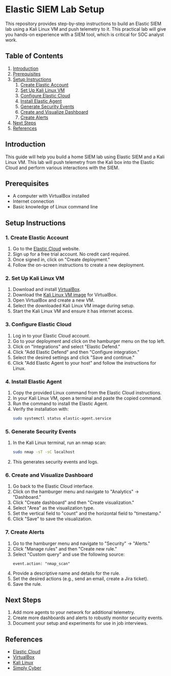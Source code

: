 # Elastic SIEM Lab Setup

This repository provides step-by-step instructions to build an Elastic SIEM lab using a Kali Linux VM and push telemetry to it. This practical lab will give you hands-on experience with a SIEM tool, which is critical for SOC analyst work.

## Table of Contents

1. [Introduction](#introduction)
2. [Prerequisites](#prerequisites)
3. [Setup Instructions](#setup-instructions)
    1. [Create Elastic Account](#create-elastic-account)
    2. [Set Up Kali Linux VM](#set-up-kali-linux-vm)
    3. [Configure Elastic Cloud](#configure-elastic-cloud)
    4. [Install Elastic Agent](#install-elastic-agent)
    5. [Generate Security Events](#generate-security-events)
    6. [Create and Visualize Dashboard](#create-and-visualize-dashboard)
    7. [Create Alerts](#create-alerts)
4. [Next Steps](#next-steps)
5. [References](#references)

## Introduction

This guide will help you build a home SIEM lab using Elastic SIEM and a Kali Linux VM. This lab will push telemetry from the Kali box into the Elastic Cloud and perform various interactions with the SIEM. 

## Prerequisites

- A computer with VirtualBox installed
- Internet connection
- Basic knowledge of Linux command line

## Setup Instructions

### 1. Create Elastic Account

1. Go to the [Elastic Cloud](https://www.elastic.co/cloud/) website.
2. Sign up for a free trial account. No credit card required.
3. Once signed in, click on "Create deployment."
4. Follow the on-screen instructions to create a new deployment.

### 2. Set Up Kali Linux VM

1. Download and install [VirtualBox](https://www.virtualbox.org/).
2. Download the [Kali Linux VM image](https://www.kali.org/get-kali/#kali-virtual-machines) for VirtualBox.
3. Open VirtualBox and create a new VM.
4. Select the downloaded Kali Linux VM image during setup.
5. Start the Kali Linux VM and ensure it has internet access.

### 3. Configure Elastic Cloud

1. Log in to your Elastic Cloud account.
2. Go to your deployment and click on the hamburger menu on the top left.
3. Click on "Integrations" and select "Elastic Defend."
4. Click "Add Elastic Defend" and then "Configure integration."
5. Select the desired settings and click "Save and continue."
6. Click "Add Elastic Agent to your host" and follow the instructions for Linux.

### 4. Install Elastic Agent

1. Copy the provided Linux command from the Elastic Cloud instructions.
2. In your Kali Linux VM, open a terminal and paste the copied command.
3. Run the command to install the Elastic Agent.
4. Verify the installation with:
    ```bash
    sudo systemctl status elastic-agent.service
    ```

### 5. Generate Security Events

1. In the Kali Linux terminal, run an nmap scan:
    ```bash
    sudo nmap -sT -sC localhost
    ```
2. This generates security events and logs.

### 6. Create and Visualize Dashboard

1. Go back to the Elastic Cloud interface.
2. Click on the hamburger menu and navigate to "Analytics" -> "Dashboard."
3. Click "Create dashboard" and then "Create visualization."
4. Select "Area" as the visualization type.
5. Set the vertical field to "count" and the horizontal field to "timestamp."
6. Click "Save" to save the visualization.

### 7. Create Alerts

1. Go to the hamburger menu and navigate to "Security" -> "Alerts."
2. Click "Manage rules" and then "Create new rule."
3. Select "Custom query" and use the following source:
    ```plaintext
    event.action: "nmap_scan"
    ```
4. Provide a descriptive name and details for the rule.
5. Set the desired actions (e.g., send an email, create a Jira ticket).
6. Save the rule.

## Next Steps

1. Add more agents to your network for additional telemetry.
2. Create more dashboards and alerts to robustly monitor security events.
3. Document your setup and experiments for use in job interviews.

## References

- [Elastic Cloud](https://www.elastic.co/cloud/)
- [VirtualBox](https://www.virtualbox.org/)
- [Kali Linux](https://www.kali.org/)
- [Simply Cyber](https://www.simplycyber.io/)
